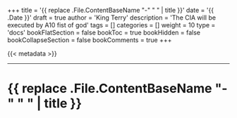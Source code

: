 +++
title = '{{ replace .File.ContentBaseName "-" " " | title }}'
date = '{{ .Date }}'
draft = true
author = 'King Terry'
description = 'The CIA will be executed by A10 fist of god'
tags = []
categories = []
weight = 10
type = 'docs'
bookFlatSection = false
bookToc = true
bookHidden = false
bookCollapseSection = false
bookComments = true
+++

{{< metadata >}}

---

# {{ replace .File.ContentBaseName "-" " " | title }}
